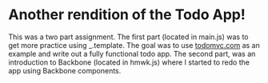 Another rendition of the Todo App!
=================

This was a two part assignment. The first part (located in main.js) was to get more practice using _.template. The goal was to use [todomvc.com](http://todomvc.com/architecture-examples/backbone/) as an example and write out a fully functional todo app. The second part, was an introduction to Backbone (located in hmwk.js) where I started to redo the app using Backbone components.


